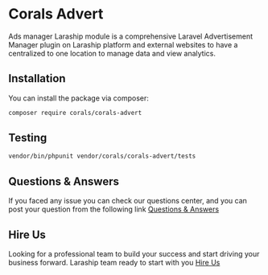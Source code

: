 # Corals Advert

Ads manager Laraship module is a comprehensive Laravel Advertisement Manager plugin on Laraship platform and external websites to have a centralized to one location to manage data and view analytics.

## Installation

You can install the package via composer:

```bash
composer require corals/corals-advert
```

## Testing

```bash
vendor/bin/phpunit vendor/corals/corals-advert/tests 
```

## Questions & Answers
If you faced any issue you can check our questions center, and you can post your question from the following link
[Questions & Answers](https://www.laraship.com/laraship-questions/)  


## Hire Us
Looking for a professional team to build your success and start driving your business forward.
Laraship team ready to start with you [Hire Us](https://www.laraship.com/contact)
